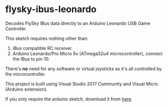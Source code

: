 # flysky-ibus-leonardo
Decodes FlySky IBus data directly to an Arduino Leonardo USB Game Controller.

This sketch requires nothing other than:
1. iBus compatible RC receiver.
2. Arduino Leonardo/Pro Micro 5v (ATmega32u4 microcontroller), connect the IBus to pin 10.

There's **no** need for any software or virtual joysticks as it's all controlled by the microcontroller.

This project is built using Visual Studio 2017 Community and Visual Micro (Arduino extension).

If you only require the arduino sketch, download it from [here](/flysky-ibus-leonardo/flysky-ibus-leonardo/flysky-ibus-leonardo.ino).
